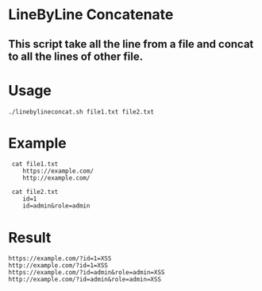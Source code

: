 # LineByLine Concatenate
  ## This script take all the line from a file and concat to all the lines of other file.
  
# Usage
    ./linebylineconcat.sh file1.txt file2.txt
    
# Example  
     cat file1.txt
        https://example.com/
        http://example.com/
        
     cat file2.txt
        id=1
        id=admin&role=admin
# Result
    https://example.com/?id=1=XSS
    http://example.com/?id=1=XSS
    https://example.com/?id=admin&role=admin=XSS
    http://example.com/?id=admin&role=admin=XSS
    
